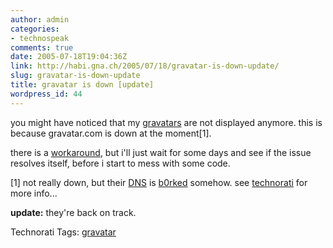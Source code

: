 ```yaml
---
author: admin
categories:
- technospeak
comments: true
date: 2005-07-18T19:04:36Z
link: http://habi.gna.ch/2005/07/18/gravatar-is-down-update/
slug: gravatar-is-down-update
title: gravatar is down [update]
wordpress_id: 44
---
```


you might have noticed that my [gravatars](http://habi.gna.ch/blog/archives/000576.html) are not displayed anymore. this is because gravatar.com is down at the moment[1].
  
there is a [workaround](http://fgiasson.com/blog/index.php?title=gravatar_com_is_down_what_could_we_do_if&more=1&amp;c=1&tb=1&pb=1), but i'll just wait for some days and see if the issue resolves itself, before i start to mess with some code.



[1] not really down, but their [DNS](http://en.wikipedia.org/wiki/DNS) is [b0rked](http://www.urbandictionary.com/define.php?term=b0rked) somehow. see [technorati](http://technorati.com/search/gravatar) for more info...



**update:** they're back on track.





Technorati Tags: [gravatar](http://technorati.com/tag/gravatar)
